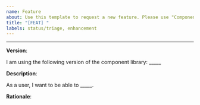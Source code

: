 ```yaml
---
name: Feature
about: Use this template to request a new feature. Please use "Component/Request feature" for requesting features in new components
title: "[FEAT] "
labels: status/triage, enhancement
---
```


<!--
Thank you for taking your time to request a new feature for the SICK Design System. Please make sure to answer the questions below to give us more information about your request.
-->

---

**Version**:

I am using the following version of the component library: _____

**Description**:

As a user, I want to be able to _____.

**Rationale**:

<!--
Please provide a reason for this feature to exist.
-->
